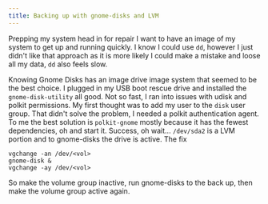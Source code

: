 ```yaml
---
title: Backing up with gnome-disks and LVM
---
```


Prepping my system head in for repair I want to have an image of my system to get up and running quickly. I know I could use `dd`, however I just didn't like that approach as it is more likely I could make a mistake and loose all my data, `dd` also feels slow.

Knowing Gnome Disks has an image drive image system that seemed to be the best choice. I plugged in my USB boot rescue drive and installed the `gnome-disk-utility` all good. Not so fast, I ran into issues with udisk and polkit permissions. My first thought was to add my user to the `disk` user group. That didn't solve the problem, I needed a polkit authentication agent. To me the best solution is `polkit-gnome` mostly because it has the fewest dependencies, oh and start it. Success, oh wait... `/dev/sda2` is a LVM portion and to gnome-disks the drive is active. The fix

    vgchange -an /dev/<vol>
    gnome-disk &
    vgchange -ay /dev/<vol>

So make the volume group inactive, run gnome-disks to the back up, then make the volume group active again.
